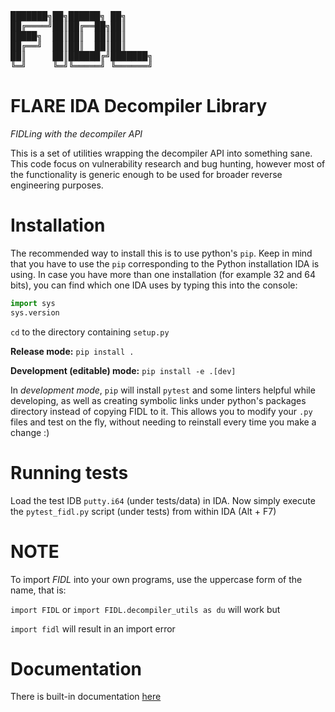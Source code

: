 <pre>
███████╗██╗██████╗ ██╗     
██╔════╝██║██╔══██╗██║     
█████╗  ██║██║  ██║██║     
██╔══╝  ██║██║  ██║██║     
██║     ██║██████╔╝███████╗
╚═╝     ╚═╝╚═════╝ ╚══════╝
</pre>


# FLARE IDA Decompiler Library

_FIDLing with the decompiler API_


This is a set of utilities wrapping the decompiler API into something sane. This code focus on vulnerability research and bug hunting, however most of the functionality is generic enough to be used for broader reverse engineering purposes.


# Installation

The recommended way to install this is to use python's `pip`. Keep in mind that you have to use the `pip` corresponding to the Python installation IDA is using.
In case you have more than one installation (for example 32 and 64 bits), you can find which one IDA uses by typing this into the console:

```python
import sys
sys.version
```

`cd` to the directory containing `setup.py`

__Release mode:__ `pip install .`

__Development (editable) mode:__ `pip install -e .[dev]`

In _development mode_, `pip` will install `pytest` and some linters helpful while developing, as well as creating symbolic links under python's packages directory instead of copying FIDL to it. This allows you to modify your `.py` files and test on the fly, without needing to reinstall every time you make a change :)


# Running tests

Load the test IDB `putty.i64` (under tests/data) in IDA.
Now simply execute the `pytest_fidl.py` script (under tests) from within IDA (Alt + F7)


# NOTE

To import _FIDL_ into your own programs, use the uppercase form of the name, that is:

`import FIDL` or `import FIDL.decompiler_utils as du` will work but

`import fidl` will result in an import error


# Documentation

There is built-in documentation [here](./FIDL/docs/_build/html/index.html)



